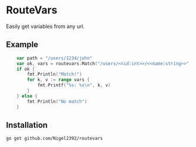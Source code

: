 # RouteVars

Easily get variables from any url.

## Example
```go
	var path = "/users/1234/john"
	var ok, vars = routevars.Match("/users/<<id:int>>/<<name:string>>", path)
	if ok {
		fmt.Println("Match!")
		for k, v := range vars {
			fmt.Printf("%s: %s\n", k, v)
		}
	} else {
		fmt.Println("No match")
	}
```

## Installation
```bash
go get github.com/Nigel2392/routevars
```
